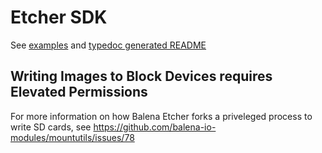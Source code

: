 # Etcher SDK

See [examples](./examples) and [typedoc generated README](./doc/README.md)


Writing Images to Block Devices requires Elevated Permissions
-------------------------------------------------------------

For more information on how Balena Etcher forks a priveleged process to write SD cards, see https://github.com/balena-io-modules/mountutils/issues/78

